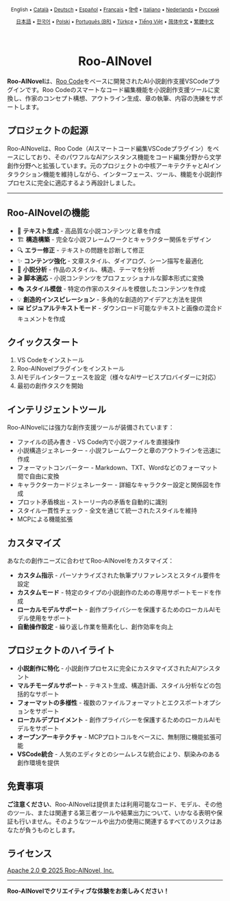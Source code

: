 <div align="center">
<sub>

English • [Català](locales/ca/README.md) • [Deutsch](locales/de/README.md) • [Español](locales/es/README.md) • [Français](locales/fr/README.md) • [हिन्दी](locales/hi/README.md) • [Italiano](locales/it/README.md) • [Nederlands](locales/nl/README.md) • [Русский](locales/ru/README.md)

</sub>
<sub>

[日本語](locales/ja/README.md) • [한국어](locales/ko/README.md) • [Polski](locales/pl/README.md) • [Português (BR)](locales/pt-BR/README.md) • [Türkçe](locales/tr/README.md) • [Tiếng Việt](locales/vi/README.md) • [简体中文](locales/zh-CN/README.md) • [繁體中文](locales/zh-TW/README.md)

</sub>
</div>
<br>
<div align="center">
  <h1>Roo-AINovel</h1>
</div>

**Roo-AINovel**は、[Roo Code](https://github.com/RooCodeInc/Roo-Code)をベースに開発されたAI小説創作支援VSCodeプラグインです。Roo Codeのスマートなコード編集機能を小説創作支援ツールに変換し、作家のコンセプト構想、アウトライン生成、章の執筆、内容の洗練をサポートします。

## プロジェクトの起源

Roo-AINovelは、Roo Code（AIスマートコード編集VSCodeプラグイン）をベースにしており、そのパワフルなAIアシスタンス機能をコード編集分野から文学創作分野へと拡張しています。元のプロジェクトの中核アーキテクチャとAIインタラクション機能を維持しながら、インターフェース、ツール、機能を小説創作プロセスに完全に適応するよう再設計しました。

---

## Roo-AINovelの機能

- 📝 **テキスト生成** - 高品質な小説コンテンツと章を作成
- 🏗️ **構造構築** - 完全な小説フレームワークとキャラクター関係をデザイン
- 🔍 **エラー修正** - テキストの問題を診断して修正
- ✨ **コンテンツ強化** - 文章スタイル、ダイアログ、シーン描写を最適化
- 🔬 **小説分析** - 作品のスタイル、構造、テーマを分析
- 🎬 **脚本適応** - 小説コンテンツをプロフェッショナルな脚本形式に変換
- 🎭 **スタイル模倣** - 特定の作家のスタイルを模倣したコンテンツを作成
- 💡 **創造的インスピレーション** - 多角的な創造的アイデアと方法を提供
- 🖼️ **ビジュアルテキストモード** - ダウンロード可能なテキストと画像の混合ドキュメントを作成

## クイックスタート

1. VS Codeをインストール
2. Roo-AINovelプラグインをインストール
3. AIモデルインターフェースを設定（様々なAIサービスプロバイダーに対応）
4. 最初の創作タスクを開始

## インテリジェントツール

Roo-AINovelには強力な創作支援ツールが装備されています：

- ファイルの読み書き - VS Code内で小説ファイルを直接操作
- 小説構造ジェネレーター - 小説フレームワークと章のアウトラインを迅速に作成
- フォーマットコンバーター - Markdown、TXT、Wordなどのフォーマット間で自由に変換
- キャラクターカードジェネレーター - 詳細なキャラクター設定と関係図を作成
- プロット矛盾検出 - ストーリー内の矛盾を自動的に識別
- スタイル一貫性チェック - 全文を通じて統一されたスタイルを維持
- MCPによる機能拡張

## カスタマイズ

あなたの創作ニーズに合わせてRoo-AINovelをカスタマイズ：

- **カスタム指示** - パーソナライズされた執筆プリファレンスとスタイル要件を設定
- **カスタムモード** - 特定のタイプの小説創作のための専用サポートモードを作成
- **ローカルモデルサポート** - 創作プライバシーを保護するためのローカルAIモデル使用をサポート
- **自動操作設定** - 繰り返し作業を簡素化し、創作効率を向上

## プロジェクトのハイライト

- **小説創作に特化** - 小説創作プロセスに完全にカスタマイズされたAIアシスタント
- **マルチモーダルサポート** - テキスト生成、構造計画、スタイル分析などの包括的なサポート
- **フォーマットの多様性** - 複数のファイルフォーマットとエクスポートオプションをサポート
- **ローカルデプロイメント** - 創作プライバシーを保護するためのローカルAIモデルをサポート
- **オープンアーキテクチャ** - MCPプロトコルをベースに、無制限に機能拡張可能
- **VSCode統合** - 人気のエディタとのシームレスな統合により、馴染みのある創作環境を提供

## 免責事項

**ご注意ください**、Roo-AINovelは提供または利用可能なコード、モデル、その他のツール、または関連する第三者ツールや結果出力について、いかなる表明や保証も行いません。そのようなツールや出力の使用に関連するすべてのリスクはあなたが負うものとします。

## ライセンス

[Apache 2.0 © 2025 Roo-AINovel, Inc.](./LICENSE)

---

**Roo-AINovelでクリエイティブな体験をお楽しみください！** 